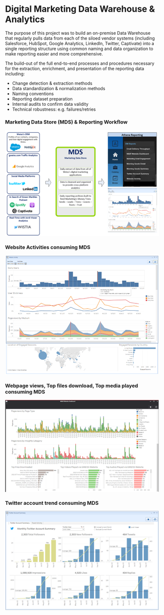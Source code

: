 # Digital Marketing Data Warehouse & Analytics

The purpose of this project was to build an on-premise Data Warehouse that regularly pulls data from each of the siloed vendor systems (including Salesforce, HubSpot, Google Analytics, LinkedIn, Twitter, Captivate) into a single reporting structure using common naming and data organization to make reporting easier and more comprehensive.

The build-out of the full end-to-end processes and procedures necessary for the extraction, enrichment, and presentation of the reporting data including:
- Change detection & extraction methods
- Data standardization & normalization methods
- Naming conventions
- Reporting dataset preparation
- Internal audits to confirm data validity
- Technical robustness: e.g. failures/retries

### Marketing Data Store (MDS) & Reporting Workflow
![Alt text](assets/mds_flow.png)

### Website Activities consuming MDS
![Alt text](assets/mds_website_activity.png)

### Webpage views, Top files download, Top media played consuming MDS
![Alt text](assets/msd_pageviews.png)

### Twitter account trend consuming MDS
![Alt text](assets/mds_twitter.png)




